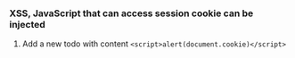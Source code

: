 ### XSS, JavaScript that can access session cookie can be injected
1. Add a new todo with content `<script>alert(document.cookie)</script>`